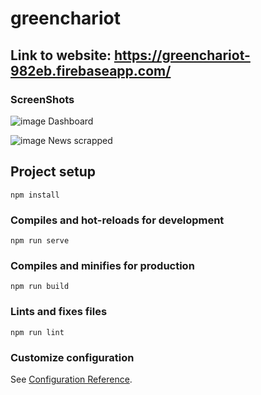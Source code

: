 # greenchariot

## Link to website: https://greenchariot-982eb.firebaseapp.com/

### ScreenShots
![image](https://user-images.githubusercontent.com/54022757/124532509-4bc04900-de43-11eb-90dd-6ad759dead3e.png)
Dashboard

![image](https://user-images.githubusercontent.com/54022757/124532559-61ce0980-de43-11eb-9e08-45c621e72dba.png)
News scrapped


## Project setup
```
npm install
```

### Compiles and hot-reloads for development
```
npm run serve
```

### Compiles and minifies for production
```
npm run build
```

### Lints and fixes files
```
npm run lint
```

### Customize configuration
See [Configuration Reference](https://cli.vuejs.org/config/).
